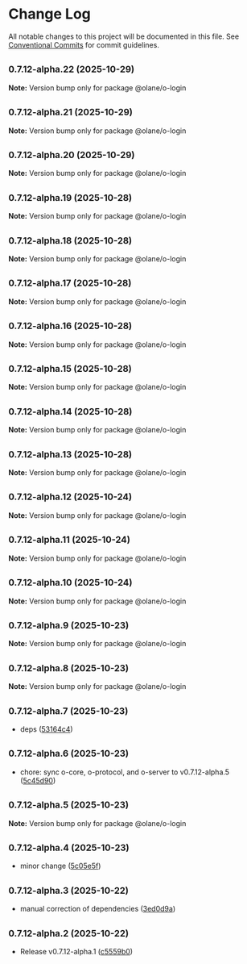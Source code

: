 # Change Log

All notable changes to this project will be documented in this file.
See [Conventional Commits](https://conventionalcommits.org) for commit guidelines.

## <small>0.7.12-alpha.22 (2025-10-29)</small>

**Note:** Version bump only for package @olane/o-login

## <small>0.7.12-alpha.21 (2025-10-29)</small>

**Note:** Version bump only for package @olane/o-login

## <small>0.7.12-alpha.20 (2025-10-29)</small>

**Note:** Version bump only for package @olane/o-login

## <small>0.7.12-alpha.19 (2025-10-28)</small>

**Note:** Version bump only for package @olane/o-login

## <small>0.7.12-alpha.18 (2025-10-28)</small>

**Note:** Version bump only for package @olane/o-login

## <small>0.7.12-alpha.17 (2025-10-28)</small>

**Note:** Version bump only for package @olane/o-login

## <small>0.7.12-alpha.16 (2025-10-28)</small>

**Note:** Version bump only for package @olane/o-login

## <small>0.7.12-alpha.15 (2025-10-28)</small>

**Note:** Version bump only for package @olane/o-login

## <small>0.7.12-alpha.14 (2025-10-28)</small>

**Note:** Version bump only for package @olane/o-login

## <small>0.7.12-alpha.13 (2025-10-28)</small>

**Note:** Version bump only for package @olane/o-login

## <small>0.7.12-alpha.12 (2025-10-24)</small>

**Note:** Version bump only for package @olane/o-login

## <small>0.7.12-alpha.11 (2025-10-24)</small>

**Note:** Version bump only for package @olane/o-login

## <small>0.7.12-alpha.10 (2025-10-24)</small>

**Note:** Version bump only for package @olane/o-login

## <small>0.7.12-alpha.9 (2025-10-23)</small>

**Note:** Version bump only for package @olane/o-login

## <small>0.7.12-alpha.8 (2025-10-23)</small>

**Note:** Version bump only for package @olane/o-login

## <small>0.7.12-alpha.7 (2025-10-23)</small>

- deps ([53164c4](https://github.com/olane-labs/olane/commit/53164c4))

## <small>0.7.12-alpha.6 (2025-10-23)</small>

- chore: sync o-core, o-protocol, and o-server to v0.7.12-alpha.5 ([5c45d90](https://github.com/olane-labs/olane/commit/5c45d90))

## <small>0.7.12-alpha.5 (2025-10-23)</small>

**Note:** Version bump only for package @olane/o-login

## <small>0.7.12-alpha.4 (2025-10-23)</small>

- minor change ([5c05e5f](https://github.com/olane-labs/olane/commit/5c05e5f))

## <small>0.7.12-alpha.3 (2025-10-22)</small>

- manual correction of dependencies ([3ed0d9a](https://github.com/olane-labs/olane/commit/3ed0d9a))

## <small>0.7.12-alpha.2 (2025-10-22)</small>

- Release v0.7.12-alpha.1 ([c5559b0](https://github.com/olane-labs/olane/commit/c5559b0))
